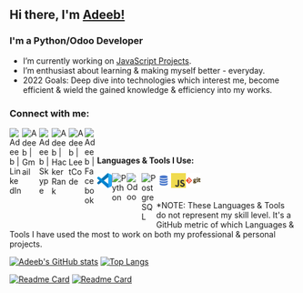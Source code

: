## Hi there, I'm [Adeeb!](https://www.linkedin.com/in/MonwarAdeeb)

### I'm a Python/Odoo Developer

- I’m currently working on [JavaScript Projects](https://github.com/MonwarAdeeb/JavaScript-Projects).
- I’m enthusiast about learning & making myself better - everyday.
- 2022 Goals: Deep dive into technologies which interest me, become efficient & wield the gained knowledge & efficiency into my works.


### Connect with me:

[<img align="left" alt="Adeeb | LinkedIn" width="22px" src="https://png.pngtree.com/png-clipart/20190516/original/pngtree-linkedin-png-icon-design-elements-png-image_3562011.jpg" />][linkedin]
[<img align="left" alt="Adeeb | Gmail" width="30px" src="https://i.dlpng.com/static/png/6438643_preview.png" />][email]
[<img align="left" alt="Adeeb | Skype" width="22px" src="https://www.freepnglogos.com/uploads/skype-logo-png/skype-logo-vector-icon-template-clipart-download-0.png" />][skype]
[<img align="left" alt="Adeeb | HackerRank" width="30px" src="https://www.pngitem.com/pimgs/m/0-1917_hackerrank-hackerrank-icon-hd-png-download.png" />][hackerrank]
[<img align="left" alt="Adeeb | LeetCode" width="28px" src="https://upload.wikimedia.org/wikipedia/commons/1/19/LeetCode_logo_black.png" />][leetcode]
[<img align="left" alt="Adeeb | Facebook" width="22px" src="https://www.pngkey.com/png/detail/839-8393923_facebook-icon-free-download-png-and-vector-facebook.png" />][facebook]

<br/>
<br/>


**Languages & Tools I Use:**  

[<img align="left" alt="Visual Studio Code" width="26px" src="https://raw.githubusercontent.com/github/explore/80688e429a7d4ef2fca1e82350fe8e3517d3494d/topics/visual-studio-code/visual-studio-code.png" />][vscode]
[<img align="left" alt="Python" width="26px" src="https://icons.iconarchive.com/icons/cornmanthe3rd/plex/256/Other-python-icon.png" />][python]
[<img align="left" alt="Odoo" width="26px" src="https://e7.pngegg.com/pngimages/936/291/png-clipart-odoo-business-payment-de-gea-spain-purple-violet-thumbnail.png" />][odoo]
[<img align="left" alt="PostgreSQL" width="26px" src="https://encrypted-tbn0.gstatic.com/images?q=tbn:ANd9GcSe4FebGO4LQaNFxnZwXSyTOR5VMabxnNZxxCvFB1K_y5E8MQSKlWhbKbZs_4UDABtsTIA&usqp=CAU" />][postgreSQL]
[<img align="left" alt="SQL" width="26px" src="https://raw.githubusercontent.com/github/explore/80688e429a7d4ef2fca1e82350fe8e3517d3494d/topics/sql/sql.png" />][sql]
[<img align="left" alt="JavaScript" width="26px" src="https://raw.githubusercontent.com/github/explore/80688e429a7d4ef2fca1e82350fe8e3517d3494d/topics/javascript/javascript.png" />][javascript]
[<img align="left" alt="Git" width="26px" src="https://raw.githubusercontent.com/github/explore/80688e429a7d4ef2fca1e82350fe8e3517d3494d/topics/git/git.png" />][git]

<br/>
<br/>

*NOTE: These Languages & Tools do not represent my skill level. It's a GitHub metric of which Languages & Tools I have used the most to work on both my professional & personal projects.
<br/>



[![Adeeb's GitHub stats](https://github-readme-stats.vercel.app/api?username=MonwarAdeeb&count_private=true&show_icons=true&theme=great-gatsby&hide=issues)](https://github.com/MonwarAdeeb)
[![Top Langs](https://github-readme-stats.vercel.app/api/top-langs/?username=MonwarAdeeb&layout=compact&theme=great-gatsby&langs_count=10)](https://github.com/MonwarAdeeb)



[![Readme Card](https://github-readme-stats.vercel.app/api/pin/?username=MonwarAdeeb&repo=HackerRank-Solutions&theme=vue)](https://github.com/MonwarAdeeb/HackerRank-Solutions)
[![Readme Card](https://github-readme-stats.vercel.app/api/pin/?username=MonwarAdeeb&repo=LeetCode-Solutions&theme=vue)](https://github.com/MonwarAdeeb/LeetCode-Solutions)



[linkedin]: https://linkedin.com/in/MonwarAdeeb
[email]: mailto:monwar.adeeb@gmail.com
[skype]: https://join.skype.com/invite/f4V2Eu6XfnXG
[hackerrank]: https://www.hackerrank.com/MonwarAdeeb
[leetcode]: https://leetcode.com/MonwarAdeeb
[facebook]: https://facebook.com/MonwarAdeeb

[vscode]: https://code.visualstudio.com
[python]: https://www.python.org
[odoo]: https://www.odoo.com
[postgreSQL]: https://www.postgresql.org
[sql]: https://www.mysql.com
[javascript]: https://www.javascript.com
[git]: https://git-scm.com


<!--
Here are some ideas to get you started:

- 👋
- 🔭 I’m currently working on ...
- 🌱 I’m currently learning ...
- 👯 I’m looking to collaborate on ...
- 🤔 I’m looking for help with ...
- 💬 Ask me about ...
- 📫 How to reach me: ...
- 😄 Pronouns: ...
- ⚡ Fun fact: ...
-->
